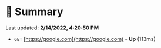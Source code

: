 # 📖 Summary
Last updated: **2/14/2022, 4:20:50 PM**

- `GET` [https://google.com](https://google.com) - **Up** (113ms)
